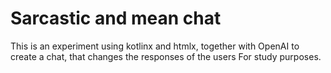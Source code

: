 # Sarcastic and mean chat

This is an experiment using kotlinx and htmlx, together with OpenAI to create a chat, that changes the responses of the users
For study purposes.
